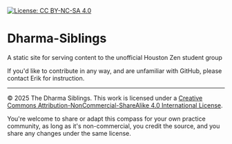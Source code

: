 [![License: CC BY-NC-SA 4.0](https://img.shields.io/badge/License-CC%20BY--NC--SA%204.0-lightgrey.svg)](https://creativecommons.org/licenses/by-nc-sa/4.0/)

# Dharma-Siblings
A static site for serving content to the unofficial Houston Zen student group

If you'd like to contribute in any way, and are unfamiliar with GitHub, please contact Erik for instruction.

---

© 2025 The Dharma Siblings. This work is licensed under a [Creative Commons Attribution-NonCommercial-ShareAlike 4.0 International License](https://creativecommons.org/licenses/by-nc-sa/4.0/).

You're welcome to share or adapt this compass for your own practice community, as long as it's non-commercial, you credit the source, and you share any changes under the same license.

